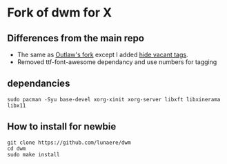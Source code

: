 # Fork of dwm for X

## Differences from the main repo
- The same as [Outlaw's fork](https://github.com/MentalOutlaw/dwm) except I added [hide vacant tags](https://dwm.suckless.org/patches/hide_vacant_tags/).
- Removed ttf-font-awesome dependancy and use numbers for tagging 


## dependancies
```
sudo pacman -Syu base-devel xorg-xinit xorg-server libxft libxinerama libx11
```


## How to install for newbie
```
git clone https://github.com/lunaere/dwm
cd dwm
sudo make install
```
